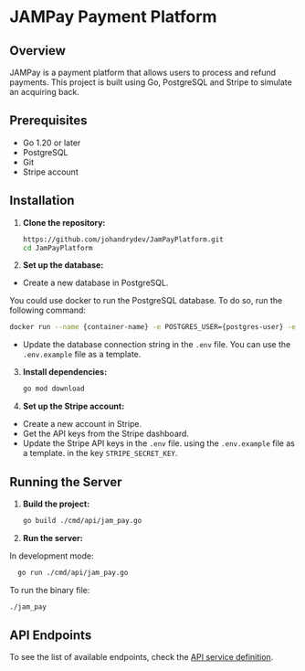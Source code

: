 # JAMPay Payment Platform

## Overview

JAMPay is a payment platform that allows users to process and refund payments. This project is built using Go,
PostgreSQL and Stripe to simulate an acquiring back.

## Prerequisites

- Go 1.20 or later
- PostgreSQL
- Git
- Stripe account

## Installation

1. **Clone the repository:**
   ```sh
   https://github.com/johandrydev/JamPayPlatform.git
   cd JamPayPlatform
   ```

2. **Set up the database:**

- Create a new database in PostgreSQL.

You could use docker to run the PostgreSQL database. To do so, run the following command:

```sh
docker run --name {container-name} -e POSTGRES_USER={postgres-user} -e POSTGRES_PASSWORD={postgres-password} -e POSTGRES_DB={database-name} -p 5432:5432 -d postgres
```

- Update the database connection string in the `.env` file. You can use the `.env.example` file as a template.

3. **Install dependencies:**
   ```sh
   go mod download
   ```

4. **Set up the Stripe account:**

- Create a new account in Stripe.
- Get the API keys from the Stripe dashboard.
- Update the Stripe API keys in the `.env` file. using the `.env.example` file as a template. in the key `STRIPE_SECRET_KEY`.

## Running the Server

1. **Build the project:**
   ```sh
   go build ./cmd/api/jam_pay.go
   ```

2. **Run the server:**

In development mode:

```sh
  go run ./cmd/api/jam_pay.go
```

To run the binary file:

   ```sh
   ./jam_pay
   ```

## API Endpoints

To see the list of available endpoints, check the [API service definition](./service_definition.md).

